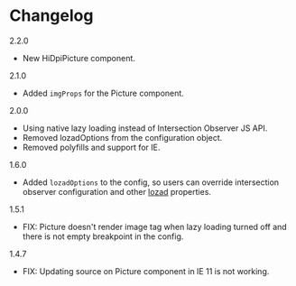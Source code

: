 # Changelog

2.2.0
* New HiDpiPicture component.

2.1.0
* Added `imgProps` for the Picture component. 

2.0.0
* Using native lazy loading instead of Intersection Observer JS API.
* Removed lozadOptions from the configuration object.
* Removed polyfills and support for IE.

1.6.0
* Added `lozadOptions` to the config, so users can override intersection observer configuration and other [lozad](https://github.com/ApoorvSaxena/lozad.js) properties.

1.5.1
* FIX: Picture doesn't render image tag when lazy loading turned off and there is not empty breakpoint in the config.

1.4.7
* FIX: Updating source on Picture component in IE 11 is not working.
